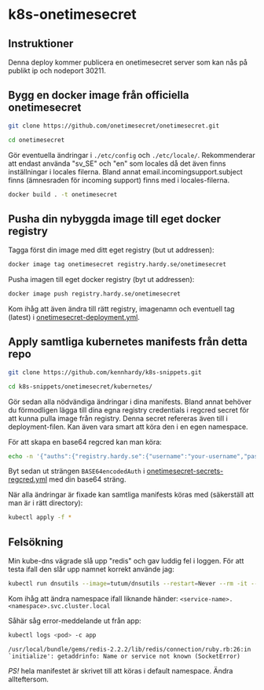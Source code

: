 # k8s-onetimesecret

## Instruktioner
Denna deploy kommer publicera en onetimesecret server som kan nås på publikt ip och nodeport 30211.

## Bygg en docker image från officiella onetimesecret
```bash
git clone https://github.com/onetimesecret/onetimesecret.git
```
```bash
cd onetimesecret
```

Gör eventuella ändringar i ```./etc/config``` och ```./etc/locale/```. Rekommenderar att endast använda "sv_SE" och "en" som locales då det även finns inställningar i locales filerna. Bland annat email.incomingsupport.subject finns (ämnesraden för incoming support) finns med i locales-filerna.

```bash
docker build . -t onetimesecret
```

## Pusha din nybyggda image till eget docker registry
Tagga först din image med ditt eget registry (but ut addressen):
```bash
docker image tag onetimesecret registry.hardy.se/onetimesecret
```
Pusha imagen till eget docker registry (byt ut addressen):
```bash
docker image push registry.hardy.se/onetimesecret
```
Kom ihåg att även ändra till rätt registry, imagenamn och eventuell tag (latest) i [onetimesecret-deployment.yml](onetimesecret-deployment.yml#L17).


## Apply samtliga kubernetes manifests från detta repo
```bash
git clone https://github.com/kennhardy/k8s-snippets.git
```

```bash
cd k8s-snippets/onetimesecret/kubernetes/
```

Gör sedan alla nödvändiga ändringar i dina manifests. Bland annat behöver du förmodligen lägga till dina egna registry credentials i regcred secret för att kunna pulla image från registry. Denna secret refereras även till i deployment-filen. Kan även vara smart att köra den i en egen namespace.

För att skapa en base64 regcred kan man köra:
```bash
echo -n '{"auths":{"registry.hardy.se":{"username":"your-username","password":"your-password","auth":"base64-encoded-authentication-token"}}}' | base64
```
Byt sedan ut strängen ```BASE64encodedAuth``` i [onetimesecret-secrets-regcred.yml](onetimesecret-secrets-regcred.yml#L4) med din base64 sträng.

När alla ändringar är fixade kan samtliga manifests köras med (säkerställ att man är i rätt directory):
```bash
kubectl apply -f *
```

## Felsökning
Min kube-dns vägrade slå upp "redis" och gav luddig fel i loggen. För att testa ifall den slår upp namnet korrekt använde jag:
```bash
kubectl run dnsutils --image=tutum/dnsutils --restart=Never --rm -it -- nslookup onetimesecret-service.default.svc.cluster.local
```
Kom ihåg att ändra namespace ifall liknande händer: ```<service-name>.<namespace>.svc.cluster.local```

Såhär såg error-meddelande ut från app:
```bash
kubectl logs <pod> -c app
```
```/usr/local/bundle/gems/redis-2.2.2/lib/redis/connection/ruby.rb:26:in `initialize': getaddrinfo: Name or service not known (SocketError)```

*PS!* hela manifestet är skrivet till att köras i default namespace. Ändra allteftersom.

